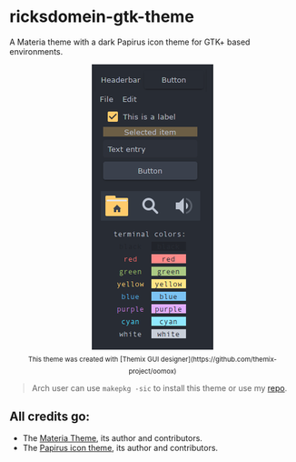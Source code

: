 # ricksdomein-gtk-theme

A Materia theme with a dark Papirus icon theme for GTK+ based environments.

<p align="center">
  <img src="./preview.png">
  <br>
  <sub> This theme was created with [Themix GUI designer](https://github.com/themix-project/oomox) </sub>
</p>


> Arch user can use `makepkg -sic` to install this theme or use my [repo](https://github.com/ricksdomein/ricksdomein-arch-repo).


## All credits go:

- The [Materia Theme](https://github.com/nana-4/materia-theme), its author and contributors.
- The [Papirus icon theme](https://github.com/PapirusDevelopmentTeam/papirus-icon-theme), its author and contributors.
